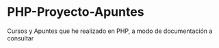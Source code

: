 # PHP-Proyecto-Apuntes
Cursos y Apuntes que he realizado en PHP, a modo de documentación a consultar
